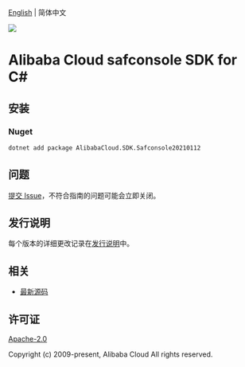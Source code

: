 [English](README.md) | 简体中文

![](https://aliyunsdk-pages.alicdn.com/icons/AlibabaCloud.svg)

# Alibaba Cloud safconsole SDK for C#

## 安装

### Nuget

```bash
dotnet add package AlibabaCloud.SDK.Safconsole20210112
```

## 问题

[提交 Issue](https://github.com/aliyun/alibabacloud-csharp-sdk/issues/new)，不符合指南的问题可能会立即关闭。

## 发行说明

每个版本的详细更改记录在[发行说明](./ChangeLog.md)中。

## 相关

* [最新源码](https://github.com/aliyun/alibabacloud-csharp-sdk/)

## 许可证

[Apache-2.0](http://www.apache.org/licenses/LICENSE-2.0)

Copyright (c) 2009-present, Alibaba Cloud All rights reserved.
